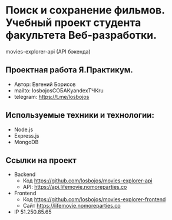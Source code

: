 # Поиск и сохранение фильмов. Учебный проект студента факультета Веб-разработки.  
movies-explorer-api (API бэкенда)

## Проектная работа Я.Практикум.
* Автор: Евгений Борисов
* mailto: losbojosСОБАКyandexТЧКru
* telegram: https://t.me/losbojos

## Используемые техники и технологии:
* Node.js
* Express.js
* MongoDB

## Ссылки на проект
* Backend
  - Код https://github.com/losbojos/movies-explorer-api 
  - API: https://api.lifemovie.nomoreparties.co
* Frontend
  - Код https://github.com/losbojos/movies-explorer-frontend 
  - Сайт https://lifemovie.nomoreparties.co
* IP 51.250.85.65
